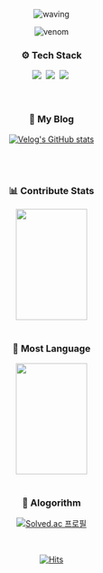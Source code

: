



<div align="center">

  ![waving](https://capsule-render.vercel.app/api?type=waving&height=200&text=woohyeok&fontAlign=80&fontAlignY=40&color=0:2ebf91,100:8360c3&fontColor=ffffff&animation=twinkling)
  
  ![venom](https://capsule-render.vercel.app/api?type=venom&height=200&text=woohyeok&fontSize=70&color=0:8871e5,100:b678c4&stroke=b678c4&animation=twinkling)
  
  <h3 >⚙️ Tech Stack</h3>
  <img src="https://img.shields.io/badge/react-20232a.svg?style=for-the-badge&logo=react&logoColor=61DAFB" />&nbsp
  <img src="https://img.shields.io/badge/typescript-%23007ACC.svg?style=for-the-badge&amp;logo=typescript&amp;logoColor=white"/>&nbsp
  <img src="https://img.shields.io/badge/Next-black?style=for-the-badge&amp;logo=next.js&amp;logoColor=white"/>&nbsp

</br>
<br>
<br>

<h3> 📝 My Blog </h3>

[![Velog's GitHub stats](https://velog-readme-stats.vercel.app/api/list?name=woogur29)](https://velog.io/@woogur29/posts)

<br>
<br>



  <h3> 📊 Contribute Stats </h3>
  <img width="50%" height="195px" src="https://streak-stats.demolab.com?user=wo-o29&theme=buefy-dark&locale=en">

<br>
<br>

  <h3> 🎯 Most Language </h3>
  <img width="50%" height="195px" src="https://github-readme-stats.vercel.app/api/top-langs/?username=woo29&layout=compact&theme=tokyonight&hide_border=false">

<br>
<br>

<h3> 🧶 Alogorithm </h3>

[![Solved.ac
프로필](http://mazassumnida.wtf/api/v2/generate_badge?boj=woogur29)](https://solved.ac/woogur29)

<br>

[![Hits](https://hits.seeyoufarm.com/api/count/incr/badge.svg?url=https%3A%2F%2Fgithub.com%2F%2508woogur29%2Fhit-counter&count_bg=%23375BFF&title_bg=%23000000&icon=ghostery.svg&icon_color=%23FFFFFF&title=+-&edge_flat=false)](https://hits.seeyoufarm.com)
</div>
